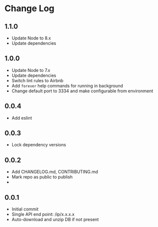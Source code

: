 # Change Log

## 1.1.0

* Update Node to 8.x
* Update dependencies

## 1.0.0

* Update Node to 7.x
* Update dependencies
* Switch lint rules to Airbnb
* Add `forever` help commands for running in background
* Change default port to 3334 and make configurable from environment

## 0.0.4

* Add eslint

## 0.0.3

* Lock dependency versions

## 0.0.2

* Add CHANGELOG.md, CONTRIBUTING.md
* Mark repo as public to publish
*

## 0.0.1

* Initial commit
* Single API end point: /ip/x.x.x.x
* Auto-download and unzip DB if not present
